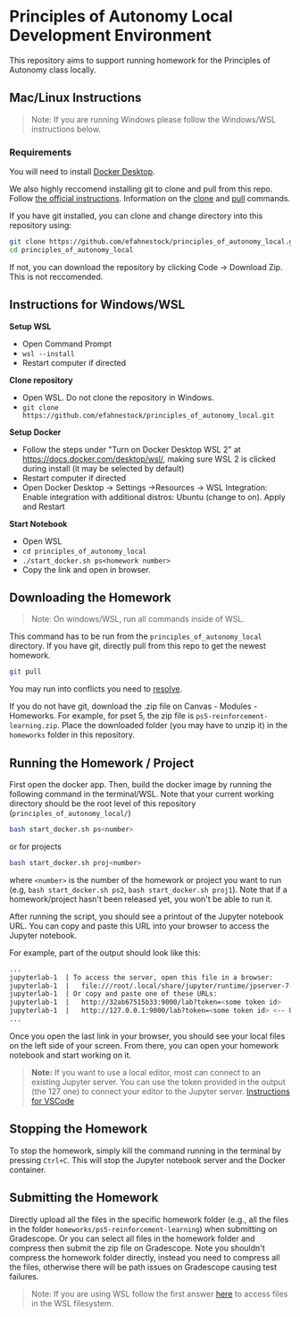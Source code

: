 # Principles of Autonomy Local Development Environment
This repository aims to support running homework for the Principles of Autonomy class locally.


## Mac/Linux Instructions
> Note: If you are running Windows please follow the Windows/WSL instructions below.

### Requirements
You will need to install [Docker Desktop](https://www.docker.com/products/docker-desktop/).

We also highly reccomend installing git to clone and pull from this repo. Follow [the official instructions](https://git-scm.com/book/en/v2/Getting-Started-Installing-Git).
Information on the [clone](https://docs.github.com/en/repositories/creating-and-managing-repositories/cloning-a-repository) and [pull](https://www.atlassian.com/git/tutorials/syncing/git-pull) commands.

If you have git installed, you can clone and change directory into this repository using:
```bash
git clone https://github.com/efahnestock/principles_of_autonomy_local.git
cd principles_of_autonomy_local
```
If not, you can download the repository by clicking Code -> Download Zip. This is not reccomended. 


## Instructions for Windows/WSL

**Setup WSL**
- Open Command Prompt  
- ```wsl --install```
- Restart computer if directed 

**Clone repository**
- Open WSL. Do not clone the repository in Windows.
- ```git clone https://github.com/efahnestock/principles_of_autonomy_local.git```

**Setup Docker**
- Follow the steps under "Turn on Docker Desktop WSL 2" at https://docs.docker.com/desktop/wsl/, making sure WSL 2 is clicked during install (it may be selected by default)
- Restart computer if directed
- Open Docker Desktop -> Settings ->Resources -> WSL Integration: Enable integration with additional distros: Ubuntu (change to on). Apply and Restart

**Start Notebook**
- Open WSL
- ```cd principles_of_autonomy_local```
- ```./start_docker.sh ps<homework number>```
- Copy the link and open in browser.

## Downloading the Homework
> Note: On windows/WSL, run all commands inside of WSL.

This command has to be run from the `principles_of_autonomy_local` directory. If you have git, directly pull from this repo to get the newest homework.
```bash
git pull
```
You may run into conflicts you need to [resolve](https://opensource.com/article/23/4/resolve-git-merge-conflicts).

If you do not have git, download the .zip file on Canvas - Modules - Homeworks. For example, for pset 5, the zip file is `ps5-reinforcement-learning.zip`. Place the downloaded folder (you may have to unzip it) in the `homeworks` folder in this repository.

## Running the Homework / Project
First open the docker app. Then, build the docker image by running the following command in the terminal/WSL. Note that your current working directory should be the root level of this repository (`principles_of_autonomy_local/`)
```bash
bash start_docker.sh ps<number>
```
or for projects
```bash
bash start_docker.sh proj<number>
```
where `<number>` is the number of the homework or project you want to run (e.g, `bash start_docker.sh ps2`, `bash start_docker.sh proj1`). Note that if a homework/project hasn't been released yet, you won't be able to run it.

After running the script, you should see a printout of the Jupyter notebook URL. You can copy and paste this URL into your browser to access the Jupyter notebook.

For example, part of the output should look like this: 
```bash
...
jupyterlab-1  | To access the server, open this file in a browser:
jupyterlab-1  |   file:///root/.local/share/jupyter/runtime/jpserver-7-open.html
jupyterlab-1  | Or copy and paste one of these URLs:
jupyterlab-1  |   http://32ab67515b33:9000/lab?token=<some token id>
jupyterlab-1  |   http://127.0.0.1:9000/lab?token=<some token id> <-- USE THIS LINK
...
```
Once you open the last link in your browser, you should see your local files on the left side of your screen. From there, you can open your homework notebook and start working on it.

> **Note:** If you want to use a local editor, most can connect to an existing Jupyter server. You can use the token provided in the output (the 127 one) to connect your editor to the Jupyter server. [Instructions for VSCode](https://code.visualstudio.com/docs/datascience/jupyter-kernel-management#_existing-jupyter-server)

## Stopping the Homework
To stop the homework, simply kill the command running in the terminal by pressing `Ctrl+C`. This will stop the Jupyter notebook server and the Docker container.

## Submitting the Homework
Directly upload all the files in the specific homework folder (e.g., all the files in the folder `homeworks/ps5-reinforcement-learning`) when submitting on Gradescope. Or you can select all files in the homework folder and compress then submit the zip file on Gradescope. Note you shouldn't compress the homework folder directly, instead you need to compress all the files, otherwise there will be path issues on Gradescope causing test failures.

> Note: If you are using WSL follow the first answer [here](https://superuser.com/questions/1324069/how-to-copy-a-file-from-windows-subsystem-for-linux-to-windows-drive-c) to access files in the WSL filesystem.